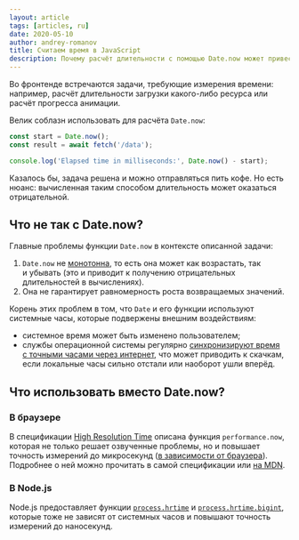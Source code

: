 ```yaml
---
layout: article
tags: [articles, ru]
date: 2020-05-10
author: andrey-romanov
title: Считаем время в JavaScript
description: Почему расчёт длительности с помощью Date.now может привести к неожиданным результатам и как этого избежать
---
```

<p class="paragraph--lead">Во фронтенде встречаются задачи, требующие измерения времени: например, расчёт длительности загрузки какого-либо ресурса или расчёт прогресса анимации.</p>

Велик соблазн использовать для расчёта `Date.now`:

```js
const start = Date.now();
const result = await fetch('/data');

console.log('Elapsed time in milliseconds:', Date.now() - start);
```

Казалось бы, задача решена и можно отправляться пить кофе. Но есть нюанс: вычисленная таким способом длительность может оказаться отрицательной.

## Что не так с Date.now?

Главные проблемы функции `Date.now` в контексте описанной задачи:

1. `Date.now` не [монотонна](https://ru.wikipedia.org/wiki/Монотонная_функция), то есть она может как возрастать, так и убывать (это и приводит к получению отрицательных длительностей в вычислениях).
2. Она не гарантирует равномерность роста возвращаемых значений.

Корень этих проблем в том, что `Date` и его функции используют системные часы, которые подвержены внешним воздействиям:

* системное время может быть изменено пользователем;
* службы операционной системы регулярно [синхронизируют время c точными часами через интернет](https://ru.wikipedia.org/wiki/NTP), что может приводить к скачкам, если локальные часы сильно отстали или наоборот ушли вперёд.

## Что использовать вместо Date.now?

### В браузере

В спецификации [High Resolution Time](https://www.w3.org/TR/hr-time) описана функция `performance.now`, которая не только решает озвученные проблемы, но и повышает точность измерений до микросекунд ([в зависимости от браузера](https://github.com/w3c/hr-time/issues/56)). Подробнее о ней можно прочитать в самой спецификации или [на MDN](https://developer.mozilla.org/en-US/docs/Web/API/Performance/now).

### В Node.js

Node.js предоставляет функции [`process.hrtime`](https://nodejs.org/api/process.html#process_process_hrtime_time) и [`process.hrtime.bigint`](https://nodejs.org/api/process.html#process_process_hrtime_bigint), которые тоже не зависят от системных часов и повышают точность измерений до наносекунд.
